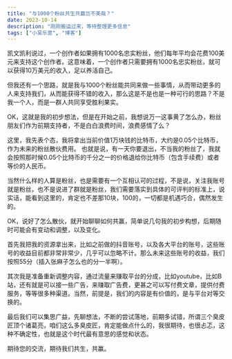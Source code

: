 ```yaml
---
title: "与1000个粉丝共生共赢岂不美哉？"
date: 2023-10-14
description: "刚刚搬运过来，等待整理更多信息"
tags: ["小吴乐意", "博客"]
---
```


凯文凯利说过，一个创作者如果拥有1000名忠实粉丝，他们每年平均会花费100美元来支持这个创作者。这意味着，一个创作者只需要拥有1000名忠实粉丝，就可以获得10万美元的收入，足以养活自己。

但我还有一个思路，就是我与1000个粉丝能共同来做一些事情，从而带动更多的人来支持我们，从而能获得不错的收入，那么这是不是也是一种可行的思路？不是我一个人，而是一群人共同享受胜利果实。

OK，这就是我的初步想法，但是在开始之前，我想说万一这事黄了怎么办，粉丝朋友们作为前期支持者，不是白白浪费时间，浪费感情了么？

这里，我先表个态，我将拿出当前价值1万块钱的比特币，大约是0.05个比特币，作为未来的粉丝散伙费用。
也就是说，有一天你要退出，不当我的粉丝了，我就会按照那时候0.05个比特币的千分之一的价格退给你比特币（包含手续费）或者等价的人民币。

当然什么样的人算是粉丝，也是需要有一个互相认可的过程，不是说，关注我账号就是粉丝，也不是说进了群就是粉丝，我们需要落实到具体的可评判的标准上，说实话，能看到这里的，肯定也不差那10块，100的，一切都是机遇巧合，偶然发生的。

OK，说好了怎么散伙，就开始聊聊如何共赢，简单说几句我的初步构想，后期随时可能会有变动和调整，以及变化。

首先我把我的资源拿出来，比如之前做的抖音账号，以及各大平台的账号，这些账号的收益目前都非常非常少，几乎可以忽略不计。那么未来这些账号的收益，我们按照55分（插入张麻子怎么也的分一半啊）。

其次我是准备重新调整内容，通过流量来赚取平台的分成，比如youtube，比如B站，还有就是可以接一些广告，来赚取广告费，更甚之可以写付费文章，提供付费服务，等等很多种渠道。当然，前提是，我们的内容是有价值的，是与平台对等交换的。

最后我们可以集思广益，先聊想法，不断的尝试落地，前期多试错，所谓三个臭皮匠顶个诸葛亮，咱们这么多臭皮匠，肯定能做点什么的，我很期待，也很忐忑，这种不确定性，也就是这个时代最有意思的感觉和状态。

期待您的交流，期待我们共生，共赢。
